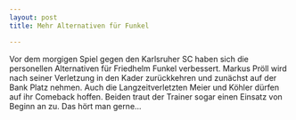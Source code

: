 ```yaml
---
layout: post
title: Mehr Alternativen für Funkel

---
```


Vor dem morgigen Spiel gegen den Karlsruher SC haben sich die personellen Alternativen für Friedhelm Funkel verbessert. Markus Pröll wird nach seiner Verletzung in den Kader zurückkehren und zunächst auf der Bank Platz nehmen. Auch die Langzeitverletzten Meier und Köhler dürfen auf ihr Comeback hoffen. Beiden traut der Trainer sogar einen Einsatz von Beginn an zu. Das hört man gerne...


